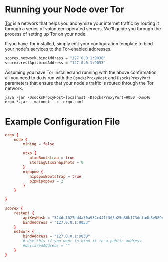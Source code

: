 # Running your Node over Tor

[Tor](https://www.torproject.org/download/tor/) is a network that helps you anonymize your internet traffic by routing it through a series of volunteer-operated servers. We'll guide you through the process of setting up Tor on your node.


If you have Tor installed, simply edit your configuration template to bind your node's services to the Tor-enabled addresses. 

```bash
scorex.network.bindAddress = "127.0.0.1:9030"
scorex.restApi.bindAddress = "127.0.0.1:9053"
```

Assuming you have Tor installed and running with the above confirmation, all you need to do is run with the `DsocksProxyHost` and `DsocksProxyPort` parameters that ensure that your node's traffic is routed through the Tor network.

```
java -jar -DsocksProxyHost=localhost -DsocksProxyPort=9050 -Xmx4G ergo-*.jar --mainnet  -c  ergo.conf 
```

# Example Configuration File

```conf
ergo {
    node {
        mining = false

        utxo {
           utxoBootstrap = true
           storingUtxoSnapshots = 0
        }
        nipopow {
           nipopowBootstrap = true
           p2pNipopows = 2
        }
    }

}

scorex {
    restApi {
        apiKeyHash = "324dcf027dd4a30a932c441f365a25e86b173defa4b8e58948253471b81b72cf"
        bindAddress = "127.0.0.1:9053"
    }
    network {
        bindAddress = "127.0.0.1:9030"
        # Use this if you want to bind it to a public address
        #declaredAddress = ""
    }
}
```